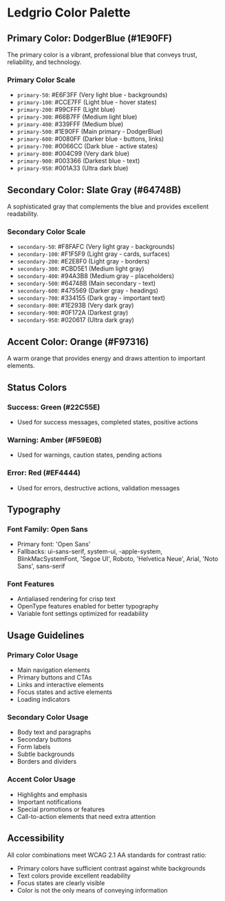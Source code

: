 # Ledgrio Color Palette

## Primary Color: DodgerBlue (#1E90FF)

The primary color is a vibrant, professional blue that conveys trust, reliability, and technology.

### Primary Color Scale

- `primary-50`: #E6F3FF (Very light blue - backgrounds)
- `primary-100`: #CCE7FF (Light blue - hover states)
- `primary-200`: #99CFFF (Light blue)
- `primary-300`: #66B7FF (Medium light blue)
- `primary-400`: #339FFF (Medium blue)
- `primary-500`: #1E90FF (Main primary - DodgerBlue)
- `primary-600`: #0080FF (Darker blue - buttons, links)
- `primary-700`: #0066CC (Dark blue - active states)
- `primary-800`: #004C99 (Very dark blue)
- `primary-900`: #003366 (Darkest blue - text)
- `primary-950`: #001A33 (Ultra dark blue)

## Secondary Color: Slate Gray (#64748B)

A sophisticated gray that complements the blue and provides excellent readability.

### Secondary Color Scale

- `secondary-50`: #F8FAFC (Very light gray - backgrounds)
- `secondary-100`: #F1F5F9 (Light gray - cards, surfaces)
- `secondary-200`: #E2E8F0 (Light gray - borders)
- `secondary-300`: #CBD5E1 (Medium light gray)
- `secondary-400`: #94A3B8 (Medium gray - placeholders)
- `secondary-500`: #64748B (Main secondary - text)
- `secondary-600`: #475569 (Darker gray - headings)
- `secondary-700`: #334155 (Dark gray - important text)
- `secondary-800`: #1E293B (Very dark gray)
- `secondary-900`: #0F172A (Darkest gray)
- `secondary-950`: #020617 (Ultra dark gray)

## Accent Color: Orange (#F97316)

A warm orange that provides energy and draws attention to important elements.

## Status Colors

### Success: Green (#22C55E)

- Used for success messages, completed states, positive actions

### Warning: Amber (#F59E0B)

- Used for warnings, caution states, pending actions

### Error: Red (#EF4444)

- Used for errors, destructive actions, validation messages

## Typography

### Font Family: Open Sans

- Primary font: 'Open Sans'
- Fallbacks: ui-sans-serif, system-ui, -apple-system, BlinkMacSystemFont, 'Segoe UI', Roboto, 'Helvetica Neue', Arial, 'Noto Sans', sans-serif

### Font Features

- Antialiased rendering for crisp text
- OpenType features enabled for better typography
- Variable font settings optimized for readability

## Usage Guidelines

### Primary Color Usage

- Main navigation elements
- Primary buttons and CTAs
- Links and interactive elements
- Focus states and active elements
- Loading indicators

### Secondary Color Usage

- Body text and paragraphs
- Secondary buttons
- Form labels
- Subtle backgrounds
- Borders and dividers

### Accent Color Usage

- Highlights and emphasis
- Important notifications
- Special promotions or features
- Call-to-action elements that need extra attention

## Accessibility

All color combinations meet WCAG 2.1 AA standards for contrast ratio:

- Primary colors have sufficient contrast against white backgrounds
- Text colors provide excellent readability
- Focus states are clearly visible
- Color is not the only means of conveying information
